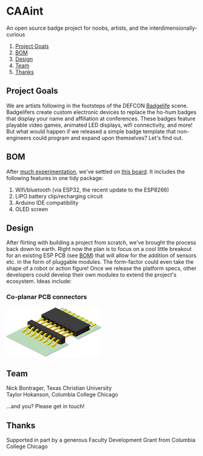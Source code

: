 # CAAint
An open source badge project for noobs, artists, and the interdimensionally-curious

1. [Project Goals](#project-goals)
2. [BOM](#bom)
2. [Design](#design)
3. [Team](#team)
4. [Thanks](#thanks)

## Project Goals
We are artists following in the footsteps of the DEFCON [Badgelife](https://hackaday.com/tag/badgelife/) scene. Badgelifers create custom electronic devices to replace the ho-hum badges that display your name and affiliation at conferences. These badges feature playable video games, animated LED displays, wifi connectivity, and more! But what would happen if we released a simple badge template that non-engineers could program and expand upon themselves? Let's find out.

## BOM
After [much experimentation](/Archive), we've settled on [this board](https://www.aliexpress.com/item/TTGO-ESP8266-ESP32-0-96-0-96-inch-OLED-Display-WiFi-Bluetooth-18650-Lithium-Battery-Shield/32839517061.html?spm=a2g0s.9042311.0.0.qXU7bh). It includes the following features in one tidy package:

1. Wifi/bluetooth (via ESP32, the recent update to the ESP8266)
2. LIPO battery clip/recharging circuit
3. Arduino IDE compatibility
4. OLED screen

## Design
After flirting with building a project from scratch, we've brought the process back down to earth. Right now the plan is to focus on a cool little breakout for an existing ESP PCB (see [BOM](#bom)) that will allow for the addition of sensors etc. in the form of pluggable modules. The form-factor could even take the shape of a robot or action figure! Once we release the platform specs, other developers could develop their own modules to extend the project's ecosystem. Ideas include:

### Co-planar PCB connectors
![alt text](/Media/right_angle_to_right_angle.jpg)

## Team
Nick Bontrager, Texas Christian University  
Taylor Hokanson, Columbia College Chicago

...and you? Please get in touch!

## Thanks
Supported in part by a generous Faculty Development Grant from Columbia College Chicago

